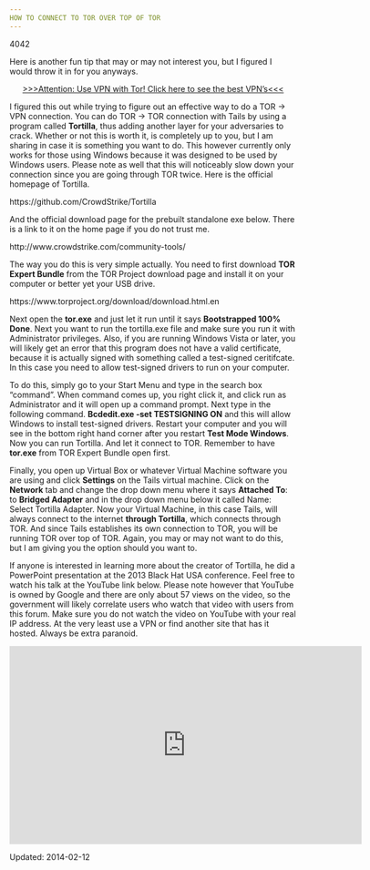 ```yaml
---
HOW TO CONNECT TO TOR OVER TOP OF TOR
---
```

4042


<p>Here is another fun tip that may or may not interest you, but I figured I would throw it in for you anyways.</p>
<p style="text-align: center;"><a href="https://www.deepdotweb.com/vpn-comparison-chart/">&gt;&gt;&gt;Attention: Use VPN with Tor! Click here to see the best VPN’s&lt;&lt;&lt;</a></p>
<p>I figured this out while trying to figure out an effective way to do a TOR -&gt; VPN connection. You can do TOR -&gt; TOR connection with Tails by using a program called <strong>Tortilla</strong>, thus adding another layer for your adversaries to crack. Whether or not this is worth it, is completely up to you, but I am sharing in case it is something you want to do. This however currently only works for those using Windows because it was designed to be used by Windows users. Please note as well that this will noticeably slow down your connection since you are going through TOR twice. Here is the official homepage of Tortilla.</p>
<p>https://github.com/CrowdStrike/Tortilla</p>
<p>And the official download page for the prebuilt standalone exe below. There is a link to it on the home page if you do not trust me.</p>
<p>http://www.crowdstrike.com/community-tools/</p>
<p>The way you do this is very simple actually. You need to first download <strong>TOR Expert Bundle</strong> from the TOR Project download page and install it on your computer or better yet your USB drive.</p>
<p>https://www.torproject.org/download/download.html.en</p>
<p>Next open the <strong>tor.exe</strong> and just let it run until it says <strong>Bootstrapped 100% Done</strong>. Next you want to run the tortilla.exe file and make sure you run it with Administrator privileges. Also, if you are running Windows Vista or later, you will likely get an error that this program does not have a valid certificate, because it is actually signed with something called a test-signed ceritifcate. In this case you need to allow test-signed drivers to run on your computer.</p>
<p>To do this, simply go to your Start Menu and type in the search box &#8220;command&#8221;. When command comes up, you right click it, and click run as Administrator and it will open up a command prompt. Next type in the following command. <strong>Bcdedit.exe -set TESTSIGNING ON</strong> and this will allow Windows to install test-signed drivers. Restart your computer and you will see in the bottom right hand corner after you restart <strong>Test Mode Windows</strong>. Now you can run Tortilla. And let it connect to TOR. Remember to have <strong>tor.exe</strong> from TOR Expert Bundle open first.</p>
<p>Finally, you open up Virtual Box or whatever Virtual Machine software you are using and click <strong>Settings</strong> on the Tails virtual machine. Click on the <strong>Network</strong> tab and change the drop down menu where it says <strong>Attached To</strong>: to <strong>Bridged Adapter</strong> and in the drop down menu below it called Name: Select Tortilla Adapter. Now your Virtual Machine, in this case Tails, will always connect to the internet <strong>through Tortilla</strong>, which connects through TOR. And since Tails establishes its own connection to TOR, you will be running TOR over top of TOR. Again, you may or may not want to do this, but I am giving you the option should you want to.</p>
<p>If anyone is interested in learning more about the creator of Tortilla, he did a PowerPoint presentation at the 2013 Black Hat USA conference. Feel free to watch his talk at the YouTube link below. Please note however that YouTube is owned by Google and there are only about 57 views on the video, so the government will likely correlate users who watch that video with users from this forum. Make sure you do not watch the video on YouTube with your real IP address. At the very least use a VPN or find another site that has it hosted. Always be extra paranoid.</p>
<p><iframe width="618" height="348" src="https://www.youtube.com/embed/G_jDPQU-8YQ?feature=oembed" frameborder="0" allowfullscreen></iframe></p>

Updated: 2014-02-12

